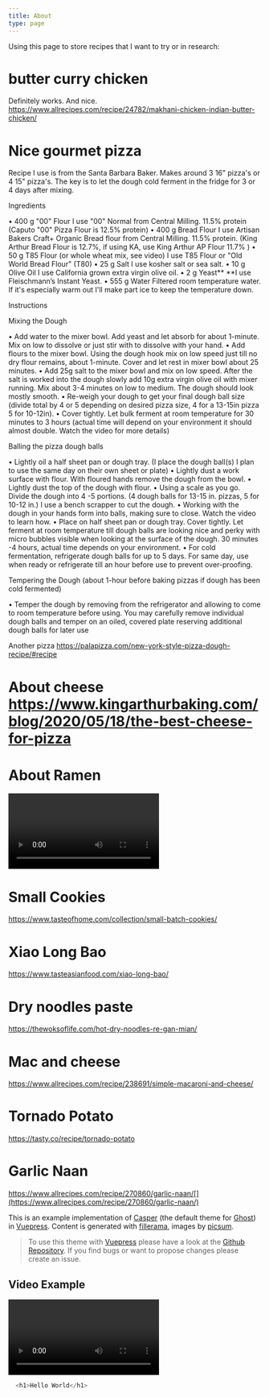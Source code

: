 ```yaml
---
title: About
type: page
---
```

U﻿sing this page to store recipes that I want to try or in research:

# butter curry chicken

Definitely works. And nice. 
https://www.allrecipes.com/recipe/24782/makhani-chicken-indian-butter-chicken/

# Nice gourmet pizza

Recipe I use is from the Santa Barbara Baker. Makes around 3 16" pizza's or 4 15" pizza's. The key is to let the dough cold ferment in the fridge for 3 or 4 days after mixing.

Ingredients

• ⁠400 g "00" Flour I use "00" Normal from Central Milling. 11.5% protein (Caputo "00" Pizza Flour is 12.5% protein)
• ⁠400 g Bread Flour I use Artisan Bakers Craft+ Organic Bread flour from Central Milling. 11.5% protein. (King Arthur Bread Flour is 12.7%, if using KA, use King Arthur AP Flour 11.7% )
• ⁠50 g T85 Flour (or whole wheat mix, see video) I use T85 Flour or "Old World Bread Flour" (T80)
• ⁠25 g Salt I use kosher salt or sea salt.
• ⁠10 g Olive Oil I use California grown extra virgin olive oil.
• ⁠2 g Yeast\*\* \*\*I use Fleischmann’s Instant Yeast.
• ⁠555 g Water Filtered room temperature water. If it's especially warm out I'll make part ice to keep the temperature down.

Instructions

Mixing the Dough

• ⁠Add water to the mixer bowl. Add yeast and let absorb for about 1-minute. Mix on low to dissolve or just stir with to dissolve with your hand.
• ⁠Add flours to the mixer bowl. Using the dough hook mix on low speed just till no dry flour remains, about 1-minute. Cover and let rest in mixer bowl about 25 minutes.
• ⁠Add 25g salt to the mixer bowl and mix on low speed. After the salt is worked into the dough slowly add 10g extra virgin olive oil with mixer running. Mix about 3-4 minutes on low to medium. The dough should look mostly smooth.
• ⁠Re-weigh your dough to get your final dough ball size (divide total by 4 or 5 depending on desired pizza size, 4 for a 13-15in pizza 5 for 10-12in).
• ⁠Cover tightly. Let bulk ferment at room temperature for 30 minutes to 3 hours (actual time will depend on your environment it should almost double. Watch the video for more details)

Balling the pizza dough balls

• ⁠Lightly oil a half sheet pan or dough tray. (I place the dough ball(s) I plan to use the same day on their own sheet or plate)
• ⁠Lightly dust a work surface with flour. With floured hands remove the dough from the bowl.
• ⁠Lightly dust the top of the dough with flour.
• ⁠Using a scale as you go. Divide the dough into 4 -5 portions. (4 dough balls for 13-15 in. pizzas, 5 for 10-12 in.) I use a bench scrapper to cut the dough.
• ⁠Working with the dough in your hands form into balls, making sure to close. Watch the video to learn how.
• ⁠Place on half sheet pan or dough tray. Cover tightly. Let ferment at room temperature till dough balls are looking nice and perky with micro bubbles visible when looking at the surface of the dough. 30 minutes -4 hours, actual time depends on your environment.
• ⁠For cold fermentation, refrigerate dough balls for up to 5 days. For same day, use when ready or refrigerate till an hour before use to prevent over-proofing.

Tempering the Dough (about 1-hour before baking pizzas if dough has been cold fermented)

• ⁠Temper the dough by removing from the refrigerator and allowing to come to room temperature before using. You may carefully remove individual dough balls and temper on an oiled, covered plate reserving additional dough balls for later use

Another pizza https://palapizza.com/new-york-style-pizza-dough-recipe/#recipe

# About cheese <https://www.kingarthurbaking.com/blog/2020/05/18/the-best-cheese-for-pizza>

# A﻿bout Ramen

<video src="[https://youtu.be/_8rsTkOsI2M](https://youtu.be/_8rsTkOsI2M)" controls></video>

# S﻿mall Cookies

<https://www.tasteofhome.com/collection/small-batch-cookies/>

# X﻿iao Long Bao

<https://www.tasteasianfood.com/xiao-long-bao/>

# D﻿ry noodles paste

<https://thewoksoflife.com/hot-dry-noodles-re-gan-mian/>

# Mac and cheese

<https://www.allrecipes.com/recipe/238691/simple-macaroni-and-cheese/>

# T﻿ornado Potato

https://tasty.co/recipe/tornado-potato

# G﻿arlic Naan

https://www.allrecipes.com/recipe/270860/garlic-naan/[](https://www.allrecipes.com/recipe/270860/garlic-naan/)



This is an example implementation of [Casper](https://demo.ghost.io) (the default theme for [Ghost](https://ghost.org/de/)) in [Vuepress](https://vuepress.vuejs.org/). Content is generated with [fillerama](http://fillerama.io/), images by [picsum](https://picsum.photos).

> To use this theme with [Vuepress](https://vuepress.vuejs.org/) please have a look at the [Github Repository](https://github.com/alexander-heimbuch/vuepress-theme-casper). If you find bugs or want to propose changes please create an issue.

## Video Example

<video src="http://commondatastorage.googleapis.com/gtv-videos-bucket/sample/BigBuckBunny.mp4" controls></video>

```javascript
  <h1>Hello World</h1>
```